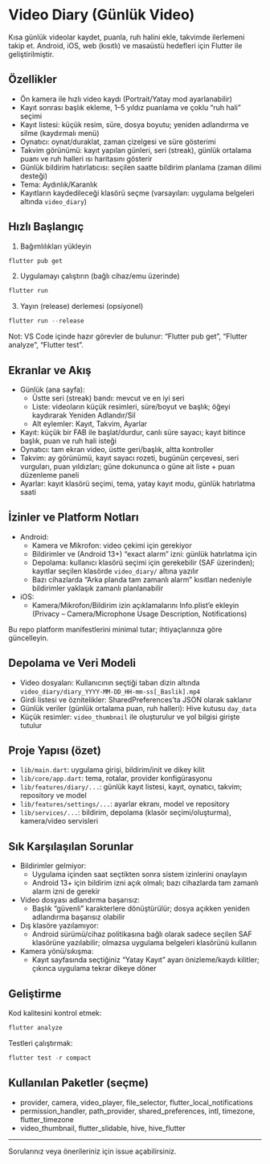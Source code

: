 # Video Diary (Günlük Video)

Kısa günlük videolar kaydet, puanla, ruh halini ekle, takvimde ilerlemeni takip et. Android, iOS, web (kısıtlı) ve masaüstü hedefleri için Flutter ile geliştirilmiştir.

## Özellikler

- Ön kamera ile hızlı video kaydı (Portrait/Yatay mod ayarlanabilir)
- Kayıt sonrası başlık ekleme, 1–5 yıldız puanlama ve çoklu “ruh hali” seçimi
- Kayıt listesi: küçük resim, süre, dosya boyutu; yeniden adlandırma ve silme (kaydırmalı menü)
- Oynatıcı: oynat/duraklat, zaman çizelgesi ve süre gösterimi
- Takvim görünümü: kayıt yapılan günleri, seri (streak), günlük ortalama puanı ve ruh halleri ısı haritasını gösterir
- Günlük bildirim hatırlatıcısı: seçilen saatte bildirim planlama (zaman dilimi desteği)
- Tema: Aydınlık/Karanlık
- Kayıtların kaydedileceği klasörü seçme (varsayılan: uygulama belgeleri altında `video_diary`)

## Hızlı Başlangıç

1) Bağımlılıkları yükleyin

```powershell
flutter pub get
```

2) Uygulamayı çalıştırın (bağlı cihaz/emu üzerinde)

```powershell
flutter run
```

3) Yayın (release) derlemesi (opsiyonel)

```powershell
flutter run --release
```

Not: VS Code içinde hazır görevler de bulunur: “Flutter pub get”, “Flutter analyze”, “Flutter test”.

## Ekranlar ve Akış

- Günlük (ana sayfa):
	- Üstte seri (streak) bandı: mevcut ve en iyi seri
	- Liste: videoların küçük resimleri, süre/boyut ve başlık; öğeyi kaydırarak Yeniden Adlandır/Sil
	- Alt eylemler: Kayıt, Takvim, Ayarlar
- Kayıt: küçük bir FAB ile başlat/durdur, canlı süre sayacı; kayıt bitince başlık, puan ve ruh hali isteği
- Oynatıcı: tam ekran video, üstte geri/başlık, altta kontroller
- Takvim: ay görünümü, kayıt sayacı rozeti, bugünün çerçevesi, seri vurguları, puan yıldızları; güne dokununca o güne ait liste + puan düzenleme paneli
- Ayarlar: kayıt klasörü seçimi, tema, yatay kayıt modu, günlük hatırlatma saati

## İzinler ve Platform Notları

- Android:
	- Kamera ve Mikrofon: video çekimi için gerekiyor
	- Bildirimler ve (Android 13+) “exact alarm” izni: günlük hatırlatma için
	- Depolama: kullanıcı klasörü seçimi için gerekebilir (SAF üzerinden); kayıtlar seçilen klasörde `video_diary/` altına yazılır
	- Bazı cihazlarda “Arka planda tam zamanlı alarm” kısıtları nedeniyle bildirimler yaklaşık zamanlı planlanabilir
- iOS:
	- Kamera/Mikrofon/Bildirim izin açıklamalarını Info.plist’e ekleyin (Privacy – Camera/Microphone Usage Description, Notifications)

Bu repo platform manifestlerini minimal tutar; ihtiyaçlarınıza göre güncelleyin.

## Depolama ve Veri Modeli

- Video dosyaları: Kullanıcının seçtiği taban dizin altında `video_diary/diary_YYYY-MM-DD_HH-mm-ss[_Baslik].mp4`
- Girdi listesi ve öznitelikler: SharedPreferences’ta JSON olarak saklanır
- Günlük veriler (günlük ortalama puan, ruh halleri): Hive kutusu `day_data`
- Küçük resimler: `video_thumbnail` ile oluşturulur ve yol bilgisi girişte tutulur

## Proje Yapısı (özet)

- `lib/main.dart`: uygulama girişi, bildirim/init ve dikey kilit
- `lib/core/app.dart`: tema, rotalar, provider konfigürasyonu
- `lib/features/diary/...`: günlük kayıt listesi, kayıt, oynatıcı, takvim; repository ve model
- `lib/features/settings/...`: ayarlar ekranı, model ve repository
- `lib/services/...`: bildirim, depolama (klasör seçimi/oluşturma), kamera/video servisleri

## Sık Karşılaşılan Sorunlar

- Bildirimler gelmiyor:
	- Uygulama içinden saat seçtikten sonra sistem izinlerini onaylayın
	- Android 13+ için bildirim izni açık olmalı; bazı cihazlarda tam zamanlı alarm izni de gerekir
- Video dosyası adlandırma başarısız:
	- Başlık “güvenli” karakterlere dönüştürülür; dosya açıkken yeniden adlandırma başarısız olabilir
- Dış klasöre yazılamıyor:
	- Android sürümü/cihaz politikasına bağlı olarak sadece seçilen SAF klasörüne yazılabilir; olmazsa uygulama belgeleri klasörünü kullanın
- Kamera yönü/sıkışma:
	- Kayıt sayfasında seçtiğiniz “Yatay Kayıt” ayarı önizleme/kaydı kilitler; çıkınca uygulama tekrar dikeye döner

## Geliştirme

Kod kalitesini kontrol etmek:

```powershell
flutter analyze
```

Testleri çalıştırmak:

```powershell
flutter test -r compact
```

## Kullanılan Paketler (seçme)

- provider, camera, video_player, file_selector, flutter_local_notifications
- permission_handler, path_provider, shared_preferences, intl, timezone, flutter_timezone
- video_thumbnail, flutter_slidable, hive, hive_flutter

---

Sorularınız veya önerileriniz için issue açabilirsiniz.